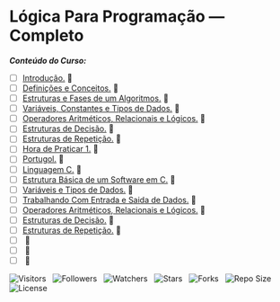 <!-- Título -->
# Lógica Para Programação — Completo

***Conteúdo do Curso:***

* [ ] [Introdução.](https://github.com/Devsgeeknerd/mod-int-log-par-pro-com-bas) :construction:
* [ ] [Definições e Conceitos.](https://github.com/Devsgeeknerd/mod-def-con-log-par-pro-com-bas) :construction:
* [ ] [Estruturas e Fases de um Algoritmos.](https://github.com/Devsgeeknerd/mod-est-fas-alg-log-par-pro-com-bas) :construction:
* [ ] [Variáveis, Constantes e Tipos de Dados.](https://github.com/Devsgeeknerd/mod-var-con-tip-dad-log-par-pro-com-bas) :construction:
* [ ] [Operadores Aritméticos, Relacionais e Lógicos.](https://github.com/Devsgeeknerd/mod-ope-ari-rel-log-log-par-pro-com-bas) :construction:
* [ ] [Estruturas de Decisão.](https://github.com/Devsgeeknerd/mod-est-dec-log-par-pro-com-bas) :construction:
* [ ] [Estruturas de Repetição.](https://github.com/Devsgeeknerd/mod-est-rep-log-par-pro-com-bas) :construction:
* [ ] [Hora de Praticar 1.](https://github.com/Devsgeeknerd/mod-hor-pra-1-log-par-pro-com-bas) :construction:
* [ ] [Portugol.](https://github.com/Devsgeeknerd/mod-por-log-par-pro-com-bas) :construction:
* [ ] [Linguagem C.](https://github.com/Devsgeeknerd/mod-lin-c-log-par-pro-com-bas) :construction:
* [ ] [Estrutura Básica de um Software em C.](https://github.com/Devsgeeknerd/mod-est-bas-sof-c-log-par-pro-com-bas) :construction:
* [ ] [Variáveis e Tipos de Dados.](https://github.com/Devsgeeknerd/mod-var-tip-dad-log-par-pro-com-bas) :construction:
* [ ] [Trabalhando Com Entrada e Saida de Dados.](https://github.com/Devsgeeknerd/mod-tra-ent-sai-dad-log-par-pro-com-bas) :construction:
* [ ] [Operadores Aritméticos, Relacionais e Lógicos.](https://github.com/Devsgeeknerd/mod-ope-ari-rel-log-log-par-pro-com-bas) :construction:
* [ ] [Estruturas de Decisão.](https://github.com/Devsgeeknerd/mod-est-dec-log-par-pro-bas) :construction:
* [ ] [Estruturas de Repetição.](https://github.com/Devsgeeknerd/mod-est-rep-log-par-pro-com-bas) :construction:
* [ ] []() :construction:
* [ ] []() :construction:
* [ ] []() :construction:

![Visitors](https://api.visitorbadge.io/api/visitors?path=Devsgeeknerd%2Fcur-log-par-pro-com-bas&label=Visitantes&labelColor=%23f9e64f&countColor=%23008000&style=plastic "Total de Visitas")
&nbsp;
![Followers](https://img.shields.io/github/followers/Devsgeeknerd?style=p&label=Seguidores&labelColor=f9e64f&color=008000 "Total de Seguidores")
&nbsp;
![Watchers](https://img.shields.io/github/watchers/Devsgeeknerd/cur-log-par-pro-com-bas?style=p&label=Observadores&labelColor=f9e64f&color=008000 "Total de Observadores")
&nbsp;
![Stars](https://img.shields.io/github/stars/Devsgeeknerd/cur-log-par-pro-com-bas?style=p&label=Estrelas&labelColor=f9e64f&color=008000 "Total de Estrelas")
&nbsp;
![Forks](https://img.shields.io/github/forks/Devsgeeknerd/cur-log-par-pro-com-bas?style=p&label=Bifurcações&labelColor=f9e64f&color=008000 "Total de Bifurcações")
&nbsp;
![Repo Size](https://img.shields.io/github/repo-size/Devsgeeknerd/cur-log-par-pro-com-bas?style=p&label=Tamanho&labelColor=f9e64f&color=008000& "Tamanho do Repositório")
&nbsp;
![License](https://img.shields.io/github/license/Devsgeeknerd/cur-log-par-pro-com-bas?style=p&label=Licença&labelColor=f9e64f&color=008000 "Licença do Repositório")
